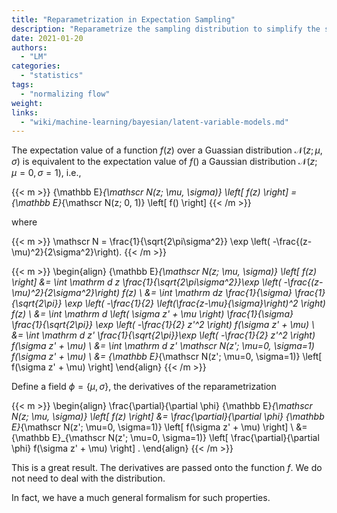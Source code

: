 ```yaml
---
title: "Reparametrization in Expectation Sampling"
description: "Reparametrize the sampling distribution to simplify the sampling"
date: 2021-01-20
authors:
  - "LM"
categories:
  - "statistics"
tags:
  - "normalizing flow"
weight:
links:
  - "wiki/machine-learning/bayesian/latent-variable-models.md"
---
```


The expectation value of a function $f(z)$ over a Guassian distribution $\mathscr N(z;\mu, \sigma)$ is equivalent to the expectation value of $f()$ a Gaussian distribution $\mathscr N(z;\mu=0, \sigma=1)$, i.e.,

{{< m >}}
{\mathbb E}_{\mathscr N(z; \mu, \sigma)} \left[ f(z) \right] = {\mathbb E}_{\mathscr N(z; 0, 1)} \left[ f() \right]
{{< /m >}}

where

{{< m >}}
\mathscr N = \frac{1}{\sqrt{2\pi\sigma^2}} \exp
\left( -\frac{(z-\mu)^2}{2\sigma^2}\right).
{{< /m >}}


{{< m >}}
\begin{align}
{\mathbb E}_{\mathscr N(z; \mu, \sigma)} \left[ f(z) \right] &= \int \mathrm d z \frac{1}{\sqrt{2\pi\sigma^2}}\exp \left( -\frac{(z-\mu)^2}{2\sigma^2}\right) f(z) \\
&= \int \mathrm dz \frac{1}{\sigma} \frac{1}{\sqrt{2\pi}} \exp \left( -\frac{1}{2} \left(\frac{z-\mu}{\sigma}\right)^2 \right) f(z) \\
&= \int \mathrm d \left( \sigma z' + \mu \right) \frac{1}{\sigma} \frac{1}{\sqrt{2\pi}} \exp \left( -\frac{1}{2} z'^2 \right) f(\sigma z' + \mu) \\
&= \int \mathrm d z' \frac{1}{\sqrt{2\pi}}\exp \left( -\frac{1}{2} z'^2 \right) f(\sigma z' + \mu) \\
&= \int \mathrm d z' \mathscr N(z'; \mu=0, \sigma=1) f(\sigma z' + \mu) \\
&= {\mathbb E}_{\mathscr N(z'; \mu=0, \sigma=1)} \left[ f(\sigma z' + \mu) \right]
\end{align}
{{< /m >}}


Define a field $\phi = \{\mu, \sigma\}$, the derivatives of the reparametrization

{{< m >}}
\begin{align}
\frac{\partial}{\partial \phi} {\mathbb E}_{\mathscr N(z; \mu, \sigma)} \left[ f(z) \right] &= \frac{\partial}{\partial \phi}  {\mathbb E}_{\mathscr N(z'; \mu=0, \sigma=1)} \left[ f(\sigma z' + \mu) \right] \\
&= {\mathbb E}_{\mathscr N(z'; \mu=0, \sigma=1)} \left[ \frac{\partial}{\partial \phi} f(\sigma z' + \mu) \right] .
\end{align}
{{< /m >}}

This is a great result. The derivatives are passed onto the function $f$. We do not need to deal with the distribution.


In fact, we have a much general formalism for such properties.